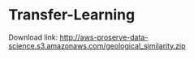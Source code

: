 # Transfer-Learning
Download link: http://aws-proserve-data-science.s3.amazonaws.com/geological_similarity.zip
